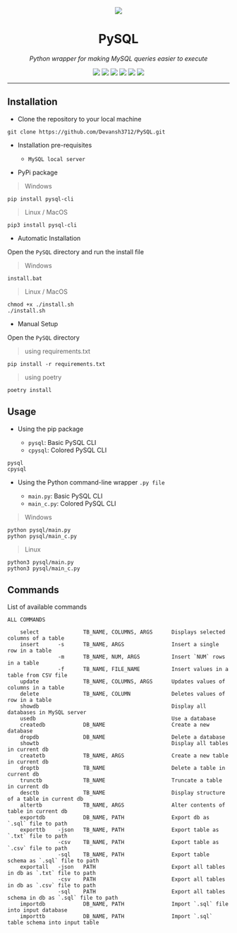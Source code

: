 <p align = "center">
  <a href = "https://devansh3712.github.io/PySQL/"><img src = "https://user-images.githubusercontent.com/58616444/113156144-57560f80-9257-11eb-85a1-1b834c072454.png"></a>
</p>

<h1 align = "center"> PySQL </h1>
<p align = "center"><i> Python wrapper for making MySQL queries easier to execute </i></p>

<p align = "center">
  <a href = "https://www.python.org"><img src="https://img.shields.io/badge/python%20-%2314354C.svg?&style=for-the-badge&logo=python&logoColor=white"/></a>
  <a href = "https://www.mysql.com/"><img src="https://camo.githubusercontent.com/4524c09f8c821218b3c602e3e5a222ce00c290c2f87e264b40f398a6b486bd91/68747470733a2f2f696d672e736869656c64732e696f2f62616467652f6d7973716c2d2532333030303030662e7376673f267374796c653d666f722d7468652d6261646765266c6f676f3d6d7973716c266c6f676f436f6c6f723d7768697465"/></a>
  <a href = "./LICENSE"><img src = "https://img.shields.io/github/license/Devansh3712/PySQL?style=for-the-badge"></a>
  <a href = "https://pypi.org/project/pysql-cli/"><img src = "https://img.shields.io/badge/PyPi-1.1.0-blue?style=for-the-badge&logo=appveyor"></a>
  <a href = "https://travis-ci.com/github/Devansh3712/PySQL"><img src = "https://img.shields.io/travis/Devansh3712/PySQL?style=for-the-badge"></a>
  <a href = "https://app.codecov.io/gh/Devansh3712/PySQL/"><img src = "https://img.shields.io/codecov/c/github/Devansh3712/PySQL?style=for-the-badge&token=QJ3LKMG9MT"></a>
</p>

---

## Installation

- Clone the repository to your local machine

```console
git clone https://github.com/Devansh3712/PySQL.git
```

- Installation pre-requisites

  - ``MySQL local server``

- PyPi package

> Windows

```console
pip install pysql-cli
```

> Linux / MacOS

```console
pip3 install pysql-cli
```

- Automatic Installation

Open the ``PySQL`` directory and run the install file

> Windows

```console
install.bat
```

> Linux / MacOS

```console
chmod +x ./install.sh
./install.sh
```

- Manual Setup

Open the ``PySQL`` directory

> using requirements.txt

```console
pip install -r requirements.txt
```

> using poetry

```console
poetry install
```

## Usage

- Using the pip package

  - ``pysql``: Basic PySQL CLI
  - ``cpysql``: Colored PySQL CLI

```console
pysql
cpysql
```

- Using the Python command-line wrapper `.py file`

  - ``main.py``: Basic PySQL CLI
  - ``main_c.py``: Colored PySQL CLI

> Windows

```console
python pysql/main.py
python pysql/main_c.py
```

> Linux

```console
python3 pysql/main.py
python3 pysql/main_c.py
```

## Commands

List of available commands

```
ALL COMMANDS

    select              TB_NAME, COLUMNS, ARGS      Displays selected columns of a table
    insert      -s      TB_NAME, ARGS               Insert a single row in a table
                -m      TB_NAME, NUM, ARGS          Insert `NUM` rows in a table
                -f      TB_NAME, FILE_NAME          Insert values in a table from CSV file
    update              TB_NAME, COLUMNS, ARGS      Updates values of columns in a table
    delete              TB_NAME, COLUMN             Deletes values of row in a table
    showdb                                          Display all databases in MySQL server
    usedb                                           Use a database
    createdb            DB_NAME                     Create a new database
    dropdb              DB_NAME                     Delete a database
    showtb                                          Display all tables in current db
    createtb            TB_NAME, ARGS               Create a new table in current db
    droptb              TB_NAME                     Delete a table in current db
    trunctb             TB_NAME                     Truncate a table in current db
    desctb              TB_NAME                     Display structure of a table in current db
    altertb             TB_NAME, ARGS               Alter contents of table in current db
    exportdb            DB_NAME, PATH               Export db as `.sql` file to path
    exporttb    -json   TB_NAME, PATH               Export table as `.txt` file to path
                -csv    TB_NAME, PATH               Export table as `.csv` file to path
                -sql    TB_NAME, PATH               Export table schema as `.sql` file to path
    exportall   -json   PATH                        Export all tables in db as `.txt` file to path
                -csv    PATH                        Export all tables in db as `.csv` file to path
                -sql    PATH                        Export all tables schema in db as `.sql` file to path
    importdb            DB_NAME, PATH               Import `.sql` file into input database
    importtb            DB_NAME, PATH               Import `.sql` table schema into input table
```
